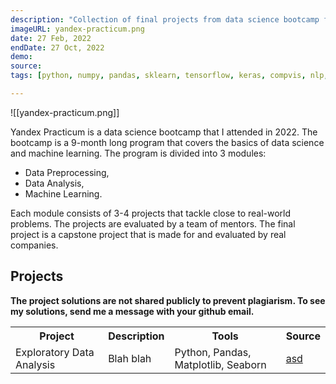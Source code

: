 ```yaml
---
description: "Collection of final projects from data science bootcamp from Yandex Practicum."
imageURL: yandex-practicum.png
date: 27 Feb, 2022
endDate: 27 Oct, 2022
demo:
source:
tags: [python, numpy, pandas, sklearn, tensorflow, keras, compvis, nlp, bootcamp, project]

---
```


![[yandex-practicum.png]]

Yandex Practicum is a data science bootcamp that I attended in 2022. The bootcamp is a 9-month long program that covers the basics of data science and machine learning. The program is divided into 3 modules:

-   Data Preprocessing,
-   Data Analysis,
-   Machine Learning.

Each module consists of 3-4 projects that tackle close to real-world problems. The projects are evaluated by a team of mentors. The final project is a capstone project that is made for and evaluated by real companies.

## Projects

**The project solutions are not shared publicly to prevent plagiarism. To see my solutions, send me a message with your github email.**

<table>
    <tr>
        <th>Project</th>
        <th>Description</th>
        <th>Tools</th>
        <th>Source</th>
    </tr>
    <tr>
        <td>Exploratory Data Analysis</td>
        <td>Blah blah</td>
        <td>Python, Pandas, Matplotlib, Seaborn</td>
        <td><a href="#">asd</a></td>
    <tr/>
</table>

